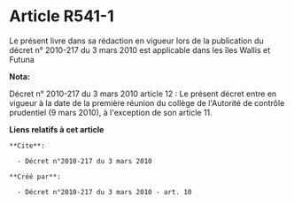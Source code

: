 # Article R541-1

Le présent livre dans sa rédaction en vigueur lors de la publication du décret n° 2010-217 du 3 mars 2010 est applicable dans
les îles Wallis et Futuna

**Nota:**

Décret n° 2010-217 du 3 mars 2010 article 12 : Le présent décret entre en vigueur à la date de la première réunion du collège
de l'Autorité de contrôle prudentiel (9 mars 2010), à l'exception de son article 11.

**Liens relatifs à cet article**

	**Cite**:

	  - Décret n°2010-217 du 3 mars 2010

	**Créé par**:

	  - Décret n°2010-217 du 3 mars 2010 - art. 10
